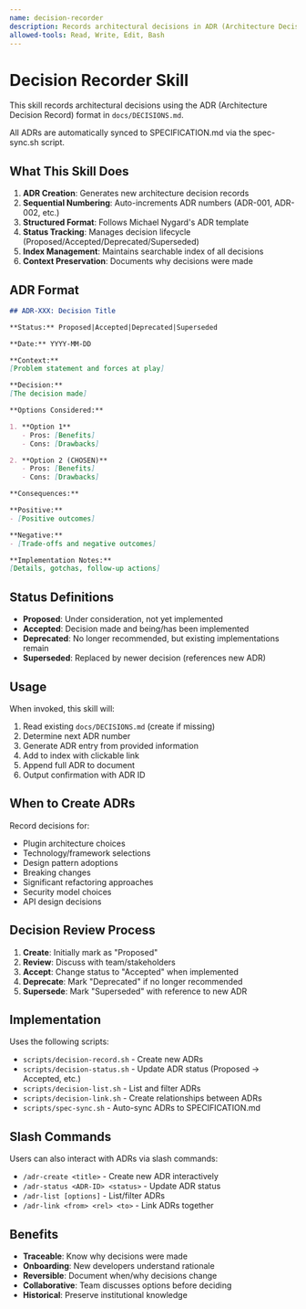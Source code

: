 ```yaml
---
name: decision-recorder
description: Records architectural decisions in ADR (Architecture Decision Record) format with context, options, and consequences. Use when making plugin architecture decisions that need documentation. Automatically syncs to SPECIFICATION.md.
allowed-tools: Read, Write, Edit, Bash
---
```


# Decision Recorder Skill

This skill records architectural decisions using the ADR (Architecture Decision Record) format in `docs/DECISIONS.md`.

All ADRs are automatically synced to SPECIFICATION.md via the spec-sync.sh script.

## What This Skill Does

1. **ADR Creation**: Generates new architecture decision records
2. **Sequential Numbering**: Auto-increments ADR numbers (ADR-001, ADR-002, etc.)
3. **Structured Format**: Follows Michael Nygard's ADR template
4. **Status Tracking**: Manages decision lifecycle (Proposed/Accepted/Deprecated/Superseded)
5. **Index Management**: Maintains searchable index of all decisions
6. **Context Preservation**: Documents why decisions were made

## ADR Format

```markdown
## ADR-XXX: Decision Title

**Status:** Proposed|Accepted|Deprecated|Superseded

**Date:** YYYY-MM-DD

**Context:**
[Problem statement and forces at play]

**Decision:**
[The decision made]

**Options Considered:**

1. **Option 1**
   - Pros: [Benefits]
   - Cons: [Drawbacks]

2. **Option 2 (CHOSEN)**
   - Pros: [Benefits]
   - Cons: [Drawbacks]

**Consequences:**

**Positive:**
- [Positive outcomes]

**Negative:**
- [Trade-offs and negative outcomes]

**Implementation Notes:**
[Details, gotchas, follow-up actions]
```

## Status Definitions

- **Proposed**: Under consideration, not yet implemented
- **Accepted**: Decision made and being/has been implemented
- **Deprecated**: No longer recommended, but existing implementations remain
- **Superseded**: Replaced by newer decision (references new ADR)

## Usage

When invoked, this skill will:

1. Read existing `docs/DECISIONS.md` (create if missing)
2. Determine next ADR number
3. Generate ADR entry from provided information
4. Add to index with clickable link
5. Append full ADR to document
6. Output confirmation with ADR ID

## When to Create ADRs

Record decisions for:
- Plugin architecture choices
- Technology/framework selections
- Design pattern adoptions
- Breaking changes
- Significant refactoring approaches
- Security model choices
- API design decisions

## Decision Review Process

1. **Create**: Initially mark as "Proposed"
2. **Review**: Discuss with team/stakeholders
3. **Accept**: Change status to "Accepted" when implemented
4. **Deprecate**: Mark "Deprecated" if no longer recommended
5. **Supersede**: Mark "Superseded" with reference to new ADR

## Implementation

Uses the following scripts:
- `scripts/decision-record.sh` - Create new ADRs
- `scripts/decision-status.sh` - Update ADR status (Proposed → Accepted, etc.)
- `scripts/decision-list.sh` - List and filter ADRs
- `scripts/decision-link.sh` - Create relationships between ADRs
- `scripts/spec-sync.sh` - Auto-sync ADRs to SPECIFICATION.md

## Slash Commands

Users can also interact with ADRs via slash commands:
- `/adr-create <title>` - Create new ADR interactively
- `/adr-status <ADR-ID> <status>` - Update ADR status
- `/adr-list [options]` - List/filter ADRs
- `/adr-link <from> <rel> <to>` - Link ADRs together

## Benefits

- **Traceable**: Know why decisions were made
- **Onboarding**: New developers understand rationale
- **Reversible**: Document when/why decisions change
- **Collaborative**: Team discusses options before deciding
- **Historical**: Preserve institutional knowledge
